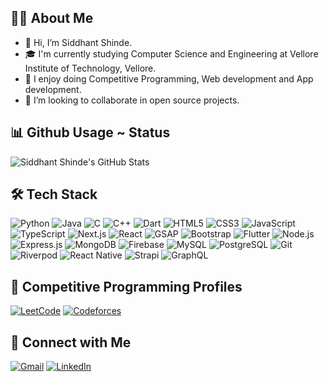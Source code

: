 ## 👨‍💻 About Me

- 👋 Hi, I’m Siddhant Shinde.
- 🎓 I'm currently studying Computer Science and Engineering at Vellore Institute of Technology, Vellore.
- 👀 I enjoy doing Competitive Programming, Web development and App development.
- 🌱 I’m looking to collaborate in open source projects.

## 📊 Github Usage ~ Status

![Siddhant Shinde's GitHub Stats](https://github-readme-stats.vercel.app/api?username=Siddhant0045&show_icons=true&theme=github_dark&count_private=true)

## 🛠️ Tech Stack

![Python](https://img.shields.io/badge/-Python-black?style=flat-square&logo=python)
![Java](https://img.shields.io/badge/-Java-black?style=flat-square&logo=java)
![C](https://img.shields.io/badge/-C-black?style=flat-square&logo=c)
![C++](https://img.shields.io/badge/-C++-black?style=flat-square&logo=cplusplus)
![Dart](https://img.shields.io/badge/-Dart-black?style=flat-square&logo=dart)
![HTML5](https://img.shields.io/badge/-HTML5-black?style=flat-square&logo=html5)
![CSS3](https://img.shields.io/badge/-CSS3-black?style=flat-square&logo=css3)
![JavaScript](https://img.shields.io/badge/-JavaScript-black?style=flat-square&logo=javascript)
![TypeScript](https://img.shields.io/badge/-TypeScript-black?style=flat-square&logo=typescript)
![Next.js](https://img.shields.io/badge/-Next.js-black?style=flat-square&logo=next.js)
![React](https://img.shields.io/badge/-React-black?style=flat-square&logo=react)
![GSAP](https://img.shields.io/badge/-GSAP-black?style=flat-square&logo=greensock)
![Bootstrap](https://img.shields.io/badge/-Bootstrap-black?style=flat-square&logo=bootstrap)
![Flutter](https://img.shields.io/badge/-Flutter-black?style=flat-square&logo=flutter)
![Node.js](https://img.shields.io/badge/-Node.js-black?style=flat-square&logo=node.js)
![Express.js](https://img.shields.io/badge/-Express.js-black?style=flat-square&logo=express)
![MongoDB](https://img.shields.io/badge/-MongoDB-black?style=flat-square&logo=mongodb)
![Firebase](https://img.shields.io/badge/-Firebase-black?style=flat-square&logo=firebase)
![MySQL](https://img.shields.io/badge/-MySQL-black?style=flat-square&logo=mysql)
![PostgreSQL](https://img.shields.io/badge/-PostgreSQL-black?style=flat-square&logo=postgresql)
![Git](https://img.shields.io/badge/-Git-black?style=flat-square&logo=git)
![Riverpod](https://img.shields.io/badge/-Riverpod-black?style=flat-square&logo=riverpod)
![React Native](https://img.shields.io/badge/-React%20Native-black?style=flat-square&logo=react)
![Strapi](https://img.shields.io/badge/-Strapi-black?style=flat-square&logo=strapi)
![GraphQL](https://img.shields.io/badge/-GraphQL-black?style=flat-square&logo=graphql)

## 🧠 Competitive Programming Profiles

[![LeetCode](https://img.shields.io/badge/-LEETCODE-FFA116?style=for-the-badge&logo=LeetCode&logoColor=black)](https://leetcode.com/u/siddhantshinde0612/)
[![Codeforces](https://img.shields.io/badge/-CODEFORCES-1F8ACB?style=for-the-badge&logo=codeforces&logoColor=white)](https://codeforces.com/profile/siddhantshinde75576)

## 🤝 Connect with Me

[![Gmail](https://img.shields.io/badge/-MAIL-D14836?style=for-the-badge&logo=gmail&logoColor=white)](mailto:siddhantshinde75576@gmail.com)
[![LinkedIn](https://img.shields.io/badge/-LINKEDIN-0077B5?style=for-the-badge&logo=linkedin&logoColor=white)](https://www.linkedin.com/in/siddhant-shinde-42110827a/)
